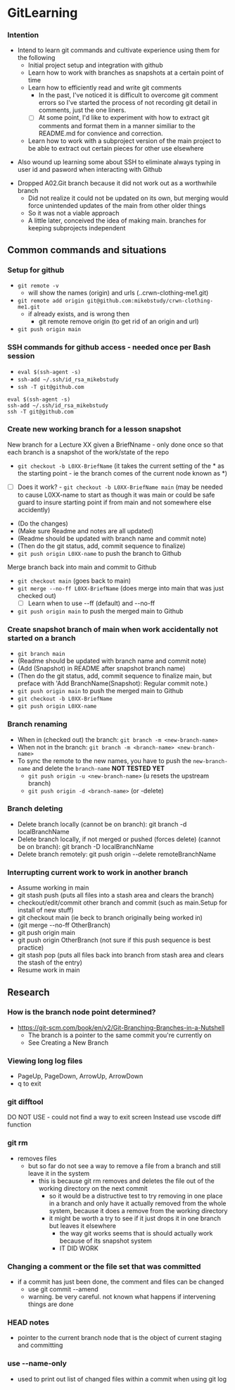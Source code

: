 # GitLearning

### Intention

- Intend to learn git commands and cultivate experience using them for the following
    + Initial project setup and integration with github
    + Learn how to work with branches as snapshots at a certain point of time
    + Learn how to efficiently read and write git comments
        * In the past, I've noticed it is difficult to overcome git comment errors so I've started the process of not recording git detail in comments, just the one liners. 
        * [ ] At some point, I'd like to experiment with how to extract git comments and format them in a manner similiar to the README.md for convience and correction.
    + Learn how to work with a subproject version of the main project to be able to extract out certain pieces for other use elsewhere
+ Also wound up learning some about SSH to eliminate always typing in user id and pasword when interacting with Github
- Dropped A02.Git branch because it did not work out as a worthwhile branch
    + Did not realize it could not be updated on its own, but merging would force unintended updates of the main from other older things
    + So it was not a viable approach
    + A little later, conceived the idea of making main.<SubProject> branches for keeping subprojects independent

## Common commands and situations

### Setup for github

- `git remote -v`
    + will show the names (origin) and urls (..crwn-clothing-me1.git)
- `git remote add origin git@github.com:mikebstudy/crwn-clothing-me1.git`
    + if already exists, and is wrong then
        + git remote remove origin (to get rid of an origin and url)
- `git push origin main`

### SSH commands for github access - needed once per Bash session 

- `eval $(ssh-agent -s)`
- `ssh-add ~/.ssh/id_rsa_mikebstudy`
- `ssh -T git@github.com`

```
eval $(ssh-agent -s)
ssh-add ~/.ssh/id_rsa_mikebstudy
ssh -T git@github.com
```

### Create new working branch for a lesson snapshot

New branch for a Lecture XX given a BriefNname - only done once so that each branch is a snapshot of the work/state of the repo

- `git checkout -b L0XX-BriefName` (it takes the current setting of the * as the starting point - ie the branch comes of the current node known as *)
- [ ] Does it work? - `git checkout -b L0XX-BriefName main` (may be needed to cause L0XX-name to start as though it was main or could be safe guard to insure starting point if from main and not somewhere else accidently)
- (Do the changes)
- (Make sure Readme and notes are all updated)
- (Readme should be updated with branch name and commit note)
- (Then do the git status, add, commit sequence to finalize)
- `git push origin L0XX-name` to push the branch to Github

Merge branch back into main and commit to Github

- `git checkout main` (goes back to main)
- `git merge --no-ff L0XX-BriefName` (does merge into main that was just checked out)
    + [ ] Learn when to use --ff (default) and --no-ff
- `git push origin main` to push the merged main to Github

### Create snapshot branch of main when work accidentally not started on a branch

- `git branch main`
- (Readme should be updated with branch name and commit note)
- (Add (Snapshot) in README after snapshot branch name)
- (Then do the git status, add, commit sequence to finalize main, but preface with 'Add BranchName(Snapshot): Regular commit note.)
- `git push origin main` to push the merged main to Github
- `git checkout -b L0XX-BriefName`
- `git push origin L0XX-name`

### Branch renaming

- When in (checked out) the branch: `git branch -m <new-branch-name>`
- When not in the branch: `git branch -m <branch-name> <new-branch-name>`
- To sync the remote to the new names, you have to push the `new-branch-name` and delete the `branch-name` **NOT TESTED YET**
    + `git push origin -u <new-branch-name>` (u resets the upstream branch)
    + `git push origin -d <branch-name>` (or -delete)

### Branch deleting

- Delete branch locally (cannot be on branch): git branch -d localBranchName
- Delete branch locally, if not merged or pushed (forces delete) (cannot be on branch): git branch -D localBranchName
- Delete branch remotely: git push origin --delete remoteBranchName

### Interrupting current work to work in another branch 

- Assume working in main
- git stash push (puts all files into a stash area and clears the branch)
- checkout/edit/commit other branch and commit (such as main.Setup for install of new stuff)
- git checkout main (ie beck to branch originally being worked in)
- (git merge --no-ff OtherBranch)
- git push origin main
- git push origin OtherBranch (not sure if this push sequence is best practice)
- git stash pop (puts all files back into branch from stash area and clears the stash of the entry)
- Resume work in main

## Research

### How is the branch node point determined?

- https://git-scm.com/book/en/v2/Git-Branching-Branches-in-a-Nutshell
    + The branch is a pointer to the same commit you're currently on
    + See Creating a New Branch

### Viewing long log files

- PageUp, PageDown, ArrowUp, ArrowDown
- q to exit

### git difftool

DO NOT USE - could not find a way to exit screen
Instead use vscode diff function

### git rm

- removes files
    + but so far do not see a way to remove a file from a branch and still leave it in the system
        * this is because git rm removes and deletes the file out of the working directory on the next commit
            - so it would be a distructive test to try removing in one place in a branch and only have it actually removed from the whole system, because it does a remove from the working directory
            - it might be worth a try to see if it just drops it in one branch but leaves it elsewhere
                + the way git works seems that is should actually work because of its snapshot system
                + IT DID WORK

### Changing a comment or the file set that was committed

- if a commit has just been done, the comment and files can be changed
    + use git commit --amend
    + warning. be very careful. not known what happens if intervening things are done

### HEAD notes

- pointer to the current branch node that is the object of current staging and committing

### use --name-only

- used to print out list of changed files within a commit when using git log

